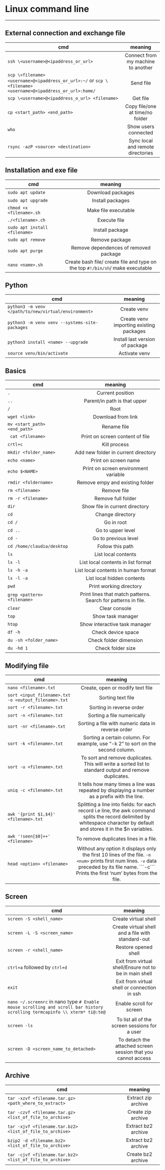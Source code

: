# Linux command line

---


## External connection and exchange file
| cmd            | meaning              |
| ------------- |:-------------:|
| ```ssh \<username>@<ipaddress_or_url>```     |Connect from my machine to another | 
| ```scp \<filename> <username>@<ipaddress_or_url>:~/``` or ```scp \<filename> <username>@<ipaddress_or_url>:home/```   | Send file      |  
| ```scp \<username>@<ipaddress_o_url> <filename>``` | Get file |
| ```cp <start_path> <end_path>``` | Copy file/one at time/no folder |
| ```who``` | Show users connected |
| ```rsync -azP <source> <destination>``` | Sync local and remote directories |

## Installation and exe file
| cmd            | meaning              |
| ------------- |:-------------:|
|```sudo apt update ```  | Download packages |
| ```sudo apt upgrade ``` | Install packages |
| ```chmod +x <filename>.sh ``` | Make file executable  |
| ```./<filename>.ch ``` | Execute file |
| ```sudo apt install <filename> ``` | Install package |
| ```sudo apt remove ``` | Remove package |
| ```sudo apt purge ``` | Remove dependences of removed package |
| ```nano <name>.sh``` | Create bash file/ create file and type on the top ```#!/bin/sh```/ make executable

## Python
| cmd            | meaning              |
| ------------- |:-------------:|
| ```python3 -m venv </path/to/new/virtual/environment>``` | Create venv |
| ```python3 -m venv venv --systems-site-packages```   | Create venv importing existing packages |
| ```python3 install <name> --upgrade```   | Install last version of package |
| ```source venv/bin/activate``` | Activate venv |

## Basics
| cmd            | meaning              |
| ------------- |:-------------:|
| ```.``` | Current position |
| ```..``` | Parent/in path is that upper |
| ```/``` | Root |
| ```wget <link> ``` | Download from link |
| ```mv <start_path> <end_path> ``` | Rename file |
| ``` cat <filename>``` | Print on screen content of file|
| ```crtl+c ``` | Kill process |
| ```mkdir <folder_name> ``` | Add new folder in current directory |
| ```echo <name> ``` | Print on screen name |
| ```echo $<NAME> ``` | Print on screen environment variable |
| ```rmdir <foldername>``` | Remove empy and existing folder |
| ```rm <filename>``` | Remove file |
| ```rm -r <filename>``` | Remove full folder  |
| ```dir``` | Show file in current directory  |
| ```cd``` | Change directory  |
| ```cd /``` | Go in root  |
| ```cd ..``` | Go to upper level  |
| ```cd -``` | Go to previous level  |
| ```cd /home/claudia/desktop``` | Follow this path  |
| ```ls``` | List local contents |
| ```ls -l``` | List local contents in list format  |
| ```ls -h -a``` | List local contents in human format  |
| ```ls -l -a ``` | List local hidden contents  |
| ```pwd ``` | Print working directory  |
| ```grep <pattern> <filename> ``` | Print lines that match patterns. Search for patterns in file.   |
| ```clear ``` | Clear console   |
| ```top``` | Show task manager   |
| ```htop``` | Show interactive task manager   |
| ```df -h``` | Check device space   |
| ```du -sh <folder_name>``` | Check folder dimension   |
| ```du -hd 1``` | Check folder size   |

## Modifying file 
| cmd            | meaning              |
| ------------- |:-------------:|
| ```nano <filename>.txt ``` | Create, open or modify text file   |
| ```sort <input_filename>.txt -o <output_filename>.txt``` | Sorting text file   |
| ```sort -r <filename>.txt ``` | Sorting in reverse order    |
| ```sort -n <filename>.txt ``` | Sorting a file numerically   |
| ```sort -nr <filename>.txt ``` | Sorting a file with numeric data in reverse order   |
| ```sort -k <filename>.txt ``` | Sorting a certain column. For example, use “-k 2” to sort on the second column.   |
| ```sort -u <filename>.txt ``` | To sort and remove duplicates. This will write a sorted list to standard output and remove duplicates.  |
| ```uniq -c <filename>.txt ``` | It tells how many times a line was repeated by displaying a number as a prefix with the line.  |
| ```awk '{print $1,$4}' <filename>.txt ``` | Splitting a line into fields: for each record i.e line, the awk command splits the record delimited by whitespace character by default and stores it in the $n variables.|
| ```awk '!seen[$0]++' <filename>``` | To remove duplicates lines in a file.|
| ```head <option> <filename> ``` | Without any option it displays only the first 10 lines of the file. ```-n <num>``` prints first num lines. ```-v``` data preceded by its file name. ```-c`<num>`` Prints the first ‘num’ bytes from the file. |


## Screen
| cmd            | meaning              |
| ------------- |:-------------:|
| ```screen -S <shell_name>```   | Create virtual shell |
| ```screen -L -S <screen_name>```   | Create virtual shell and a file with standard-out |
| ```screen -r <shell_name> ``` | Restore opened shell |
| ```ctrl+a``` followed by ```ctrl+d``` | Exit from virtual shell/Ensure not to be in main shell |
| ```exit ``` | Exit from virtual shell or connection in ssh |
| ```nano ~/.screenrc``` in nano type ```# Enable mouse scrolling and scroll bar history scrolling termcapinfo \\ xterm* ti@:te@```| Enable scroll for screen |
| ```screen -ls```   | To list all of the screen sessions for a user |
| ```screen -D <screen_name_to_detached>```   | To detach the attached screen session that you cannot access |

## Archive
| cmd            | meaning              |
| ------------- |:-------------:|
| ```tar -xzvf <filename.tar.gz> <path_where_to_extract>```   | Extract zip archive |
| ```tar -czvf <filename.tar.gz> <list_of_file_to_archive>```   | Create zip archive |
| ```tar -xjvf <filename.tar.bz2> <list_of_file_to_archive>```   | Extract bz2 archive |
| ```bzip2 -d <filename.bz2> <list_of_file_to_archive>```   | Extract bz2 archive |
| ```tar -cjvf <filename.tar.bz2> <list_of_file_to_archive>```   | Create bz2 archive |
